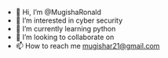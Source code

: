 - 👋 Hi, I’m @MugishaRonald
- 👀 I’m interested in cyber security
- 🌱 I’m currently learning python
- 💞️ I’m looking to collaborate on 
- 📫 How to reach me mugishar21@gmail.com

<!---
MaateRonald/MaateRonald is a ✨ special ✨ repository because its `README.md` (this file) appears on your GitHub profile.
You can click the Preview link to take a look at your changes.
--->
